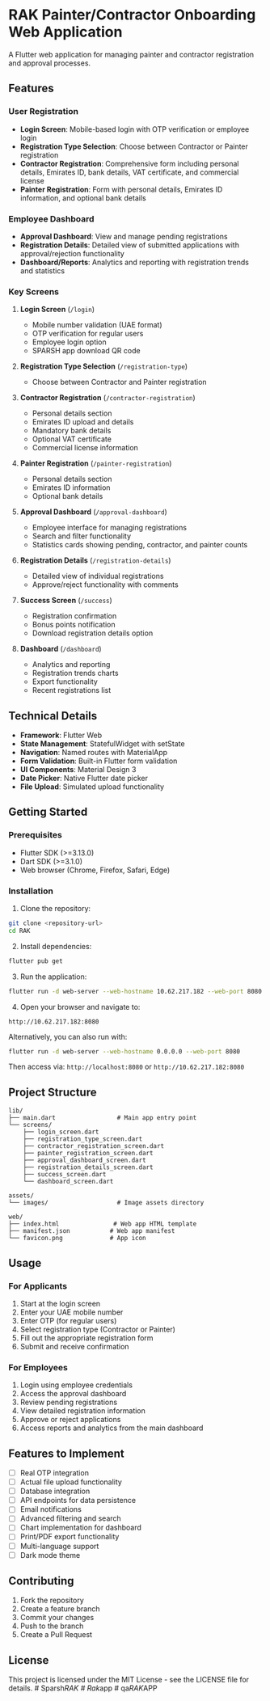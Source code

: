 # RAK Painter/Contractor Onboarding Web Application

A Flutter web application for managing painter and contractor registration and approval processes.

## Features

### User Registration
- **Login Screen**: Mobile-based login with OTP verification or employee login
- **Registration Type Selection**: Choose between Contractor or Painter registration
- **Contractor Registration**: Comprehensive form including personal details, Emirates ID, bank details, VAT certificate, and commercial license
- **Painter Registration**: Form with personal details, Emirates ID information, and optional bank details

### Employee Dashboard
- **Approval Dashboard**: View and manage pending registrations
- **Registration Details**: Detailed view of submitted applications with approval/rejection functionality
- **Dashboard/Reports**: Analytics and reporting with registration trends and statistics

### Key Screens

1. **Login Screen** (`/login`)
   - Mobile number validation (UAE format)
   - OTP verification for regular users
   - Employee login option
   - SPARSH app download QR code

2. **Registration Type Selection** (`/registration-type`)
   - Choose between Contractor and Painter registration

3. **Contractor Registration** (`/contractor-registration`)
   - Personal details section
   - Emirates ID upload and details
   - Mandatory bank details
   - Optional VAT certificate
   - Commercial license information

4. **Painter Registration** (`/painter-registration`)
   - Personal details section
   - Emirates ID information
   - Optional bank details

5. **Approval Dashboard** (`/approval-dashboard`)
   - Employee interface for managing registrations
   - Search and filter functionality
   - Statistics cards showing pending, contractor, and painter counts

6. **Registration Details** (`/registration-details`)
   - Detailed view of individual registrations
   - Approve/reject functionality with comments

7. **Success Screen** (`/success`)
   - Registration confirmation
   - Bonus points notification
   - Download registration details option

8. **Dashboard** (`/dashboard`)
   - Analytics and reporting
   - Registration trends charts
   - Export functionality
   - Recent registrations list

## Technical Details

- **Framework**: Flutter Web
- **State Management**: StatefulWidget with setState
- **Navigation**: Named routes with MaterialApp
- **Form Validation**: Built-in Flutter form validation
- **UI Components**: Material Design 3
- **Date Picker**: Native Flutter date picker
- **File Upload**: Simulated upload functionality

## Getting Started

### Prerequisites
- Flutter SDK (>=3.13.0)
- Dart SDK (>=3.1.0)
- Web browser (Chrome, Firefox, Safari, Edge)

### Installation

1. Clone the repository:
```bash
git clone <repository-url>
cd RAK
```

2. Install dependencies:
```bash
flutter pub get
```

3. Run the application:
```bash
flutter run -d web-server --web-hostname 10.62.217.182 --web-port 8080
```

4. Open your browser and navigate to:
```
http://10.62.217.182:8080
```

Alternatively, you can also run with:
```bash
flutter run -d web-server --web-hostname 0.0.0.0 --web-port 8080
```
Then access via: `http://localhost:8080` or `http://10.62.217.182:8080`

## Project Structure

```
lib/
├── main.dart                 # Main app entry point
└── screens/
    ├── login_screen.dart
    ├── registration_type_screen.dart
    ├── contractor_registration_screen.dart
    ├── painter_registration_screen.dart
    ├── approval_dashboard_screen.dart
    ├── registration_details_screen.dart
    ├── success_screen.dart
    └── dashboard_screen.dart

assets/
└── images/                   # Image assets directory

web/
├── index.html               # Web app HTML template
├── manifest.json           # Web app manifest
└── favicon.png             # App icon
```

## Usage

### For Applicants
1. Start at the login screen
2. Enter your UAE mobile number
3. Enter OTP (for regular users)
4. Select registration type (Contractor or Painter)
5. Fill out the appropriate registration form
6. Submit and receive confirmation

### For Employees
1. Login using employee credentials
2. Access the approval dashboard
3. Review pending registrations
4. View detailed registration information
5. Approve or reject applications
6. Access reports and analytics from the main dashboard

## Features to Implement

- [ ] Real OTP integration
- [ ] Actual file upload functionality
- [ ] Database integration
- [ ] API endpoints for data persistence
- [ ] Email notifications
- [ ] Advanced filtering and search
- [ ] Chart implementation for dashboard
- [ ] Print/PDF export functionality
- [ ] Multi-language support
- [ ] Dark mode theme

## Contributing

1. Fork the repository
2. Create a feature branch
3. Commit your changes
4. Push to the branch
5. Create a Pull Request

## License

This project is licensed under the MIT License - see the LICENSE file for details.
#   S p a r s h _ R A K  
 #   R a k _ a p p  
 #   q a _ R A K _ A P P  
 